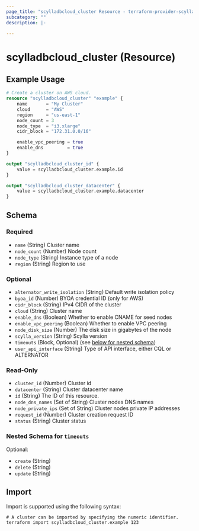 ```yaml
---
page_title: "scylladbcloud_cluster Resource - terraform-provider-scylladbcloud"
subcategory: ""
description: |-
  
---
```


# scylladbcloud_cluster (Resource)



## Example Usage

```terraform
# Create a cluster on AWS cloud.
resource "scylladbcloud_cluster" "example" {
	name       = "My Cluster"
	cloud      = "AWS"
	region     = "us-east-1"
	node_count = 3
	node_type  = "i3.xlarge"
	cidr_block = "172.31.0.0/16"

	enable_vpc_peering = true
	enable_dns         = true
}

output "scylladbcloud_cluster_id" {
	value = scylladbcloud_cluster.example.id
}

output "scylladbcloud_cluster_datacenter" {
	value = scylladbcloud_cluster.example.datacenter
}
```

<!-- schema generated by tfplugindocs -->
## Schema

### Required

- `name` (String) Cluster name
- `node_count` (Number) Node count
- `node_type` (String) Instance type of a node
- `region` (String) Region to use

### Optional

- `alternator_write_isolation` (String) Default write isolation policy
- `byoa_id` (Number) BYOA credential ID (only for AWS)
- `cidr_block` (String) IPv4 CIDR of the cluster
- `cloud` (String) Cluster name
- `enable_dns` (Boolean) Whether to enable CNAME for seed nodes
- `enable_vpc_peering` (Boolean) Whether to enable VPC peering
- `node_disk_size` (Number) The disk size in gigabytes of the node
- `scylla_version` (String) Scylla version
- `timeouts` (Block, Optional) (see [below for nested schema](#nestedblock--timeouts))
- `user_api_interface` (String) Type of API interface, either CQL or ALTERNATOR

### Read-Only

- `cluster_id` (Number) Cluster id
- `datacenter` (String) Cluster datacenter name
- `id` (String) The ID of this resource.
- `node_dns_names` (Set of String) Cluster nodes DNS names
- `node_private_ips` (Set of String) Cluster nodes private IP addresses
- `request_id` (Number) Cluster creation request ID
- `status` (String) Cluster status

<a id="nestedblock--timeouts"></a>
### Nested Schema for `timeouts`

Optional:

- `create` (String)
- `delete` (String)
- `update` (String)

## Import

Import is supported using the following syntax:

```shell
# A cluster can be imported by specifying the numeric identifier.
terraform import scylladbcloud_cluster.example 123
```
